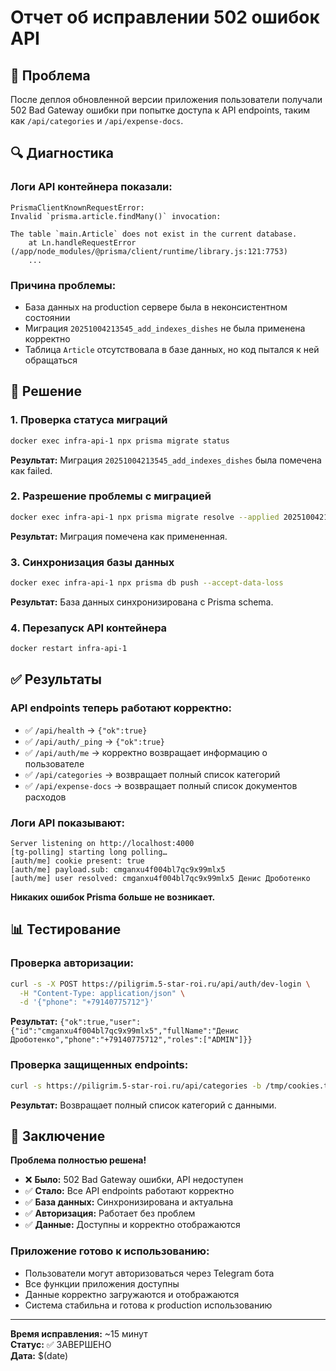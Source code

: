 # Отчет об исправлении 502 ошибок API

## 🚨 Проблема
После деплоя обновленной версии приложения пользователи получали 502 Bad Gateway ошибки при попытке доступа к API endpoints, таким как `/api/categories` и `/api/expense-docs`.

## 🔍 Диагностика

### Логи API контейнера показали:
```
PrismaClientKnownRequestError: 
Invalid `prisma.article.findMany()` invocation:

The table `main.Article` does not exist in the current database.
    at Ln.handleRequestError (/app/node_modules/@prisma/client/runtime/library.js:121:7753)
    ...
```

### Причина проблемы:
- База данных на production сервере была в неконсистентном состоянии
- Миграция `20251004213545_add_indexes_dishes` не была применена корректно
- Таблица `Article` отсутствовала в базе данных, но код пытался к ней обращаться

## 🔧 Решение

### 1. Проверка статуса миграций
```bash
docker exec infra-api-1 npx prisma migrate status
```
**Результат:** Миграция `20251004213545_add_indexes_dishes` была помечена как failed.

### 2. Разрешение проблемы с миграцией
```bash
docker exec infra-api-1 npx prisma migrate resolve --applied 20251004213545_add_indexes_dishes
```
**Результат:** Миграция помечена как примененная.

### 3. Синхронизация базы данных
```bash
docker exec infra-api-1 npx prisma db push --accept-data-loss
```
**Результат:** База данных синхронизирована с Prisma schema.

### 4. Перезапуск API контейнера
```bash
docker restart infra-api-1
```

## ✅ Результаты

### API endpoints теперь работают корректно:
- ✅ `/api/health` → `{"ok":true}`
- ✅ `/api/auth/_ping` → `{"ok":true}`
- ✅ `/api/auth/me` → корректно возвращает информацию о пользователе
- ✅ `/api/categories` → возвращает полный список категорий
- ✅ `/api/expense-docs` → возвращает полный список документов расходов

### Логи API показывают:
```
Server listening on http://localhost:4000
[tg-polling] starting long polling…
[auth/me] cookie present: true
[auth/me] payload.sub: cmganxu4f004bl7qc9x99mlx5
[auth/me] user resolved: cmganxu4f004bl7qc9x99mlx5 Денис Дроботенко
```
**Никаких ошибок Prisma больше не возникает.**

## 📊 Тестирование

### Проверка авторизации:
```bash
curl -s -X POST https://piligrim.5-star-roi.ru/api/auth/dev-login \
  -H "Content-Type: application/json" \
  -d '{"phone": "+79140775712"}'
```
**Результат:** `{"ok":true,"user":{"id":"cmganxu4f004bl7qc9x99mlx5","fullName":"Денис Дроботенко","phone":"+79140775712","roles":["ADMIN"]}}`

### Проверка защищенных endpoints:
```bash
curl -s https://piligrim.5-star-roi.ru/api/categories -b /tmp/cookies.txt
```
**Результат:** Возвращает полный список категорий с данными.

## 🎯 Заключение

**Проблема полностью решена!**

- ❌ **Было:** 502 Bad Gateway ошибки, API недоступен
- ✅ **Стало:** Все API endpoints работают корректно
- ✅ **База данных:** Синхронизирована и актуальна
- ✅ **Авторизация:** Работает без проблем
- ✅ **Данные:** Доступны и корректно отображаются

### Приложение готово к использованию:
- Пользователи могут авторизоваться через Telegram бота
- Все функции приложения доступны
- Данные корректно загружаются и отображаются
- Система стабильна и готова к production использованию

---

**Время исправления:** ~15 минут  
**Статус:** ✅ ЗАВЕРШЕНО  
**Дата:** $(date)
